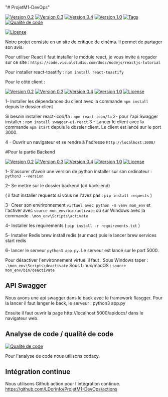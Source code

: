 "# ProjetM1-DevOps"

[![Version 0.2](https://img.shields.io/badge/Version-0.2-brightgreen.svg)](https://github.com/LDorinfo/ProjetM1-DevOps/releases/tag/v0.2)
[![Version 0.3](https://img.shields.io/badge/Version-0.3-brightgreen.svg)](https://github.com/LDorinfo/ProjetM1-DevOps/releases/tag/v0.3)
[![Version 0.4](https://img.shields.io/badge/Version-0.4-brightgreen.svg)](https://github.com/LDorinfo/ProjetM1-DevOps/releases/tag/v0.4)
[![Version 1.0](https://img.shields.io/badge/Version-1.0-brightgreen.svg)](https://github.com/LDorinfo/ProjetM1-DevOps/releases/tag/valpha)
[![Tags](https://img.shields.io/badge/tag-brightgreen.svg)](https://github.com/LDorinfo/ProjetM1-DevOps/tags)
[![Qualité de code](https://img.shields.io/badge/Codacy-brightgreen.svg)](https://app.codacy.com/organizations/gh/LDorinfo/repositories)

[![License](https://img.shields.io/badge/License-MIT-blue.svg)](https://github.com/LDorinfo/ProjetM1-DevOps/blob/main/LICENCE)

Notre projet consiste en un site de critique de cinéma. Il permet de partager son avis. 

Pour utiliser React il faut installer le module react, je vous invite à regader sur ce site : `https://code.visualstudio.com/docs/nodejs/reactjs-tutorial`

Pour installer react-toastify : 
`npm install react-toastify`

Pour le côté client : 

[![Version 0.2](https://img.shields.io/badge/Version-0.2-brightgreen.svg)](https://github.com/LDorinfo/ProjetM1-DevOps/releases/tag/v0.2)
[![Version 0.3](https://img.shields.io/badge/Version-0.3-brightgreen.svg)](https://github.com/LDorinfo/ProjetM1-DevOps/releases/tag/v0.3)
[![Version 0.4](https://img.shields.io/badge/Version-0.4-brightgreen.svg)](https://github.com/LDorinfo/ProjetM1-DevOps/releases/tag/v0.4)
[![Version 1.0](https://img.shields.io/badge/Version-1.0-brightgreen.svg)](https://github.com/LDorinfo/ProjetM1-DevOps/releases/tag/valpha)
[![License](https://img.shields.io/badge/License-MIT-blue.svg)](https://github.com/LDorinfo/ProjetM1-DevOps/blob/main/client/LICENCE)

1- Installer les dépendances du client avec la commande `npm install` depuis le dossier client

Si besoin installer react-icon/fa : 
`npm react-icon/fa`
2- pour l'api Swagger installer : `npm install swagger-ui-react`
3 - Lancer le client avec la commande `npm start` depuis le dossier client. Le client est lancé sur le port 3000.

4 - Ouvrir un navigateur et se rendre à l'adresse `http://localhost:3000/`

#Pour la partie Backend

[![Version 0.2](https://img.shields.io/badge/Version-0.2-brightgreen.svg)](https://github.com/LDorinfo/ProjetM1-DevOps/releases/tag/v0.2)
[![Version 0.3](https://img.shields.io/badge/Version-0.3-brightgreen.svg)](https://github.com/LDorinfo/ProjetM1-DevOps/releases/tag/v0.3)
[![Version 0.4](https://img.shields.io/badge/Version-0.4-brightgreen.svg)](https://github.com/LDorinfo/ProjetM1-DevOps/releases/tag/v0.4)
[![Version 1.0](https://img.shields.io/badge/Version-1.0-brightgreen.svg)](https://github.com/LDorinfo/ProjetM1-DevOps/releases/tag/valpha)
[![License](https://img.shields.io/badge/License-MIT-blue.svg)](https://github.com/LDorinfo/ProjetM1-DevOps/blob/main/back-end/LICENCE)

1- S'assurer d'avoir une version de python installer sur son ordinateur : `python3 --version`

2- Se mettre sur le dossier backend (cd back-end)

( il faut installer requests si vous ne l'avez pas : `pip install requests` )

3- Creer son envrironnement `virtuel avec python -m venv mon_env` et l'activer avec `source mon_env/bin/activate` ou sur Windows avec la commande `.\mon_env\Scripts\activate`

4- Installer les requirements ( `pip install -r requirements.txt` )


5- Installer Redis brew install redis (sur mac) puis le lancer brew services start redis

6- lancer le serveur `python3 app.py`. Le serveur est lancé sur le port 5000.

Pour désactiver l'environnement virtuel il faut : 
  Sous Windows taper : `.\mon_env\Scripts\deactivate`
  Sous Linux/macOS : `source mon_env/bin/deactivate`


## API Swagger 
Nous avons une api swagger dans le back avec le framework flasgger. Pour la lancer il faut langer le back, le serveur : python3 app.py

Ensuite il faut ouvrir la page http://localhost:5000/apidocs/ dans le navigateur web. 

## Analyse de code / qualité de code
[![Qualité de code](https://img.shields.io/badge/Codacy-brightgreen.svg)](https://app.codacy.com/organizations/gh/LDorinfo/repositories)

Pour l'analyse de code nous utilisons codacy. 

## Intégration continue 
Nous utilisons Github action pour l'intégration continue. https://github.com/LDorinfo/ProjetM1-DevOps/actions 
